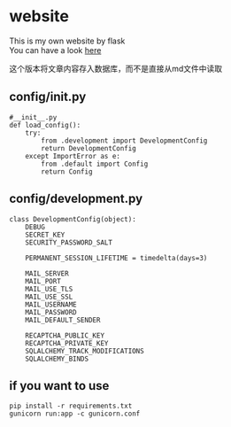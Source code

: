 # website
This is my own website by flask  
You can have a look [here](http://honmaple.com)

这个版本将文章内容存入数据库，而不是直接从md文件中读取

## config/__init__.py
    #__init__.py
    def load_config():
        try:
            from .development import DevelopmentConfig
            return DevelopmentConfig
        except ImportError as e:
            from .default import Config
            return Config

## config/development.py
    class DevelopmentConfig(object):
        DEBUG
        SECRET_KEY
        SECURITY_PASSWORD_SALT

        PERMANENT_SESSION_LIFETIME = timedelta(days=3)

        MAIL_SERVER
        MAIL_PORT
        MAIL_USE_TLS
        MAIL_USE_SSL
        MAIL_USERNAME
        MAIL_PASSWORD
        MAIL_DEFAULT_SENDER

        RECAPTCHA_PUBLIC_KEY
        RECAPTCHA_PRIVATE_KEY
        SQLALCHEMY_TRACK_MODIFICATIONS
        SQLALCHEMY_BINDS

## if you want to use

    pip install -r requirements.txt
    gunicorn run:app -c gunicorn.conf 

